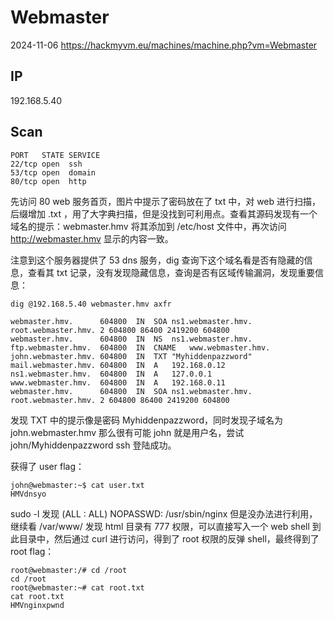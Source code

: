 # Webmaster

2024-11-06 https://hackmyvm.eu/machines/machine.php?vm=Webmaster

## IP

192.168.5.40

## Scan

```
PORT   STATE SERVICE
22/tcp open  ssh
53/tcp open  domain
80/tcp open  http
```

先访问 80 web 服务首页，图片中提示了密码放在了 txt 中，对 web 进行扫描，后缀增加 .txt ，用了大字典扫描，但是没找到可利用点。查看其源码发现有一个域名的提示：webmaster.hmv 将其添加到 /etc/host 文件中，再次访问 http://webmaster.hmv 显示的内容一致。

注意到这个服务器提供了 53 dns 服务，dig 查询下这个域名看是否有隐藏的信息，查看其 txt 记录，没有发现隐藏信息，查询是否有区域传输漏洞，发现重要信息：

```
dig @192.168.5.40 webmaster.hmv axfr

webmaster.hmv.		604800	IN	SOA	ns1.webmaster.hmv. root.webmaster.hmv. 2 604800 86400 2419200 604800
webmaster.hmv.		604800	IN	NS	ns1.webmaster.hmv.
ftp.webmaster.hmv.	604800	IN	CNAME	www.webmaster.hmv.
john.webmaster.hmv.	604800	IN	TXT	"Myhiddenpazzword"
mail.webmaster.hmv.	604800	IN	A	192.168.0.12
ns1.webmaster.hmv.	604800	IN	A	127.0.0.1
www.webmaster.hmv.	604800	IN	A	192.168.0.11
webmaster.hmv.		604800	IN	SOA	ns1.webmaster.hmv. root.webmaster.hmv. 2 604800 86400 2419200 604800
```

发现 TXT 中的提示像是密码 Myhiddenpazzword，同时发现子域名为 john.webmaster.hmv 那么很有可能 john 就是用户名，尝试 john/Myhiddenpazzword ssh 登陆成功。

获得了 user flag：

```
john@webmaster:~$ cat user.txt
HMVdnsyo
```

sudo -l 发现 (ALL : ALL) NOPASSWD: /usr/sbin/nginx 但是没办法进行利用，继续看 /var/www/ 发现 html 目录有 777 权限，可以直接写入一个 web shell 到此目录中，然后通过 curl 进行访问，得到了 root 权限的反弹 shell，最终得到了 root flag：

```
root@webmaster:/# cd /root
cd /root
root@webmaster:~# cat root.txt
cat root.txt
HMVnginxpwnd
```
